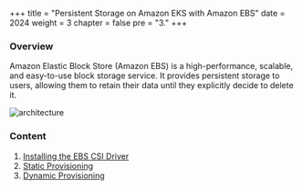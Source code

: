 +++
title = "Persistent Storage on Amazon EKS with Amazon EBS"
date = 2024
weight = 3
chapter = false
pre = "3."
+++

### Overview

Amazon Elastic Block Store (Amazon EBS) is a high-performance, scalable, and easy-to-use block storage service. It provides persistent storage to users, allowing them to retain their data until they explicitly decide to delete it.

![architecture](/images/3-ebs/3.1.0.png)

### Content

1. [Installing the EBS CSI Driver](1-install-ebs-csi/)
2. [Static Provisioning](2-static-provisiioning/)
3. [Dynamic Provisioning](3-dynamic-provisioning)
